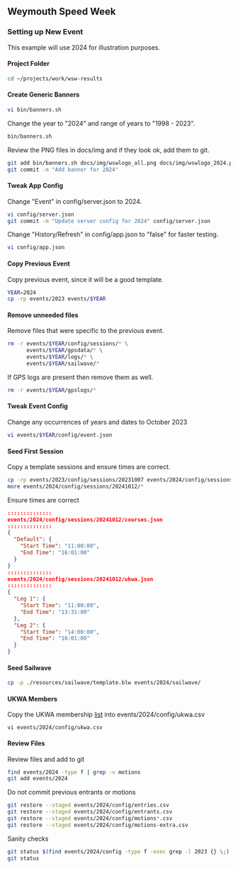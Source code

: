 ## Weymouth Speed Week

### Setting up New Event

This example will use 2024 for illustration purposes.



#### Project Folder

```sh
cd ~/projects/work/wsw-results
```



#### Create Generic Banners

```sh
vi bin/banners.sh
```

Change the year to "2024" and range of years to "1998 - 2023".

```sh
bin/banners.sh
```

Review the PNG files in docs/img and if they look ok, add them to git.

```sh
git add bin/banners.sh docs/img/wswlogo_all.png docs/img/wswlogo_2024.png
git commit -m "Add banner for 2024"
```



#### Tweak App Config

Change "Event" in config/server.json to 2024.

```sh
vi config/server.json
git commit -m "Update server config for 2024" config/server.json
```

Change "History/Refresh" in config/app.json to "false" for faster testing.

```sh
vi config/app.json
```



#### Copy Previous Event

Copy previous event, since it will be a good template.

```sh
YEAR=2024
cp -rp events/2023 events/$YEAR
```



#### Remove unneeded files

Remove files that were specific to the previous event.

```sh
rm -r events/$YEAR/config/sessions/* \
      events/$YEAR/gpsdata/* \
      events/$YEAR/logs/* \
      events/$YEAR/sailwave/*
```

If GPS logs are present then remove them as well.

```sh
rm -r events/$YEAR/gpslogs/*
```



#### Tweak Event Config

Change any occurrences of years and dates to October 2023

```sh
vi events/$YEAR/config/event.json
```



#### Seed First Session

Copy a template sessions and ensure times are correct.

```sh
cp -rp events/2023/config/sessions/20231007 events/2024/config/sessions/20241012
more events/2024/config/sessions/20241012/*
```

Ensure times are correct

```json
::::::::::::::
events/2024/config/sessions/20241012/courses.json
::::::::::::::
{
  "Default": {
    "Start Time": "11:00:00",
    "End Time": "16:01:00"
  }
}
::::::::::::::
events/2024/config/sessions/20241012/ukwa.json
::::::::::::::
{
  "Leg 1": {
    "Start Time": "11:00:00",
    "End Time": "13:31:00"
  },
  "Leg 2": {
    "Start Time": "14:00:00",
    "End Time": "16:01:00"
  }
}
```



#### Seed Sailwave

```sh
cp -p ./resources/sailwave/template.blw events/2024/sailwave/
```



#### UKWA Members

Copy the UKWA membership [list](https://ukwindsurfing.com/admin/data/members/ ) into events/2024/config/ukwa.csv

```
vi events/2024/config/ukwa.csv
```



#### Review Files

Review files and add to git

```sh
find events/2024 -type f | grep -v motions
git add events/2024
```

Do not commit previous entrants or motions

```sh
git restore --staged events/2024/config/entries.csv
git restore --staged events/2024/config/entrants.csv
git restore --staged events/2024/config/motions*.csv
git restore --staged events/2024/config/motions-extra.csv
```

Sanity checks

```sh
git status $(find events/2024/config -type f -exec grep -l 2023 {} \;)
git status
```

